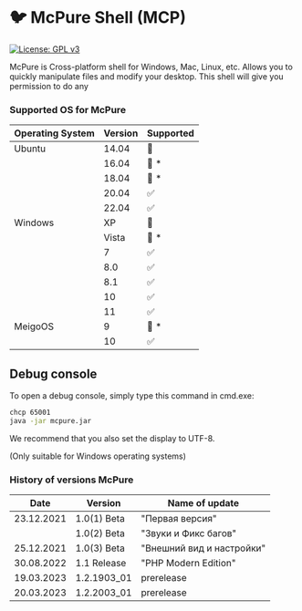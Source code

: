 # :bird: McPure Shell (MCP)

[![License: GPL v3](https://img.shields.io/github/license/pterodactyl-installer/pterodactyl-installer)](LICENSE)

McPure is Cross-platform shell for Windows, Mac, Linux, etc. Allows you to quickly manipulate files and modify your desktop. This shell will give you permission to do any

### Supported OS for McPure

| Operating System | Version | Supported          |
| ---------------- | ------- | ------------------ |
| Ubuntu           | 14.04   | :red_circle:       |
|                  | 16.04   | :red_circle: \*    |
|                  | 18.04   | :red_circle: \*    |
|                  | 20.04   | :white_check_mark: |
|                  | 22.04   | :white_check_mark: |
| Windows          | XP      | :red_circle:       |
|                  | Vista   | :red_circle: \*    |
|                  | 7       | :white_check_mark: |
|                  | 8.0     | :white_check_mark: |
|                  | 8.1     | :white_check_mark: |
|                  | 10      | :white_check_mark: |
|                  | 11      | :white_check_mark: |
| MeigoOS          | 9       | :red_circle: \*    |
|                  | 10      | :white_check_mark: |

## Debug console

To open a debug console, simply type this command in cmd.exe:

```bash
chcp 65001
java -jar mcpure.jar
```
We recommend that you also set the display to UTF-8.

(Only suitable for Windows operating systems)

### History of versions McPure

| Date             | Version        | Name of update            |
| ---------------- | -------------- | ------------------------- |
| 23.12.2021       | 1.0(1) Beta    | "Первая версия"           |
|                  | 1.0(2) Beta    | "Звуки и Фикс багов"      |
| 25.12.2021       | 1.0(3) Beta    | "Внешний вид и настройки" |
| 30.08.2022       | 1.1 Release    | "PHP Modern Edition"      |
| 19.03.2023       | 1.2.1903_01    | prerelease                |
| 20.03.2023       | 1.2.2003_01    | prerelease                |
